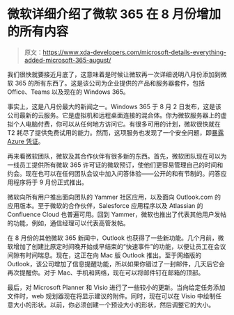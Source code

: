 # 微软详细介绍了微软 365 在 8 月份增加的所有内容

> 原文：<https://www.xda-developers.com/microsoft-details-everything-added-microsoft-365-august/>

我们很快就要接近月底了，这意味着是时候让微软再一次详细说明八月份添加到微软 365 的所有东西了。这是该公司为企业提供的产品和服务器套件，包括 Office、Teams 以及现在的 Windows 365。

事实上，这是八月份最大的新闻之一。Windows 365 于 8 月 2 日发布，这是该公司最新的云服务。它是虚拟机和远程桌面连接的混合体。你为微软服务器上的虚拟个人电脑付费，你可以从任何地方访问它。有很多可用的计划，微软很快就在 T2 耗尽了提供免费试用的能力。然而，这项服务也发现了一个安全问题，即[暴露 Azure 凭证](https://www.xda-developers.com/windows-365-expose-azure-credentials-plain-text/)。

再来看微软团队，微软及其合作伙伴有很多新的东西。首先，微软团队现在可以为一线员工提供所有微软 365 许可证的微软预订，使他们更容易管理自己的时间和约会。现在也可以在任何团队会议中加入问答体验——公开的和有节制的。问答应用程序将于 9 月份正式推出。

微软向所有用户推出面向团队的 Yammer 社区应用，以及面向 Outlook.com 的应用版本。至于微软的合作伙伴，Salesforce 应用程序以及 Atlassian 的 Confluence Cloud 也普遍可用。回到 Yammer，微软也推出了代表其他用户发帖的功能，例如，通信经理可以代表高管发帖。

在 8 月份的其他微软 365 新闻中，Outlook 也获得了一些新功能。几个月前，微软增加了创建比原定时间晚开始或早结束的“快速事件”的功能，以便让员工在会议间隙有时间喘息。现在，这正在向 Mac 版 Outlook 推出。至于网络版的 Outlook，该公司增加了信息提醒功能，所以如果你错过了一封邮件，几天后它会再次提醒你。对于 Mac、手机和网络，现在可以将邮件钉在邮箱的顶部。

最后，对 Microsoft Planner 和 Visio 进行了一些较小的更新。当向给定任务添加文件时，web 规划器现在将显示建议的附件。同时，现在可以在 Visio 中绘制任意大小的形状。以前，你必须创建一个预设大小的形状，然后调整它的大小。